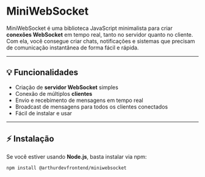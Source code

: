 # MiniWebSocket

MiniWebSocket é uma biblioteca JavaScript minimalista para criar **conexões WebSocket** em tempo real, tanto no servidor quanto no cliente.  
Com ela, você consegue criar chats, notificações e sistemas que precisam de comunicação instantânea de forma fácil e rápida.

---

## 💡 Funcionalidades

- Criação de **servidor WebSocket** simples
- Conexão de múltiplos **clientes**
- Envio e recebimento de mensagens em tempo real
- Broadcast de mensagens para todos os clientes conectados
- Fácil de instalar e usar

---

## ⚡ Instalação

Se você estiver usando **Node.js**, basta instalar via npm:

```bash
npm install @arthurdevfrontend/miniwebsocket
